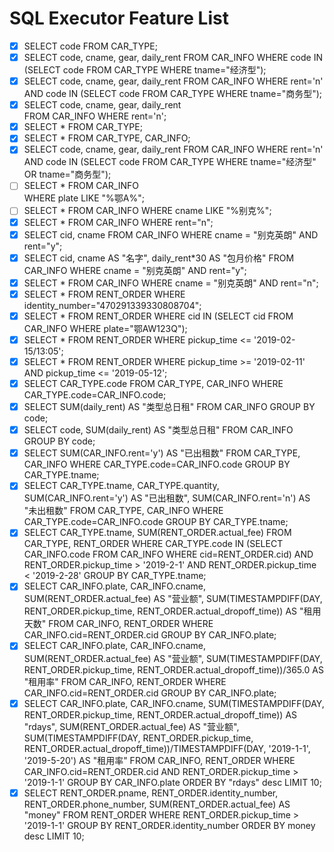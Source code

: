 # SQL Executor Feature List

- [x] SELECT code FROM CAR_TYPE;
- [x] SELECT code, cname, gear, daily_rent 
  FROM CAR_INFO
   	WHERE code IN (SELECT code 
                  FROM CAR_TYPE 
         	     WHERE tname="经济型");
- [x] SELECT code, cname, gear, daily_rent 
  	FROM CAR_INFO
    	WHERE rent='n' 
    	AND code IN (SELECT code 
                   FROM CAR_TYPE 
          	     WHERE tname="商务型");
- [x] SELECT code, cname, gear, daily_rent  
  	FROM CAR_INFO
    	WHERE rent='n';
- [x] SELECT * FROM CAR_TYPE;
- [x] SELECT * FROM CAR_TYPE, CAR_INFO;
- [x] SELECT code, cname, gear, daily_rent 
  	FROM CAR_INFO
    	WHERE rent='n'
    	AND code IN (SELECT code 
                   FROM CAR_TYPE
                   WHERE tname="经济型" 
                   OR tname="商务型");
- [ ] SELECT *
  	FROM CAR_INFO	
    	WHERE plate LIKE "%鄂A%";
- [ ] SELECT *
  	FROM CAR_INFO
    	WHERE cname LIKE "%别克%";
- [x] SELECT *
  	FROM CAR_INFO
    	WHERE rent="n";
- [x] SELECT cid, cname
  	FROM CAR_INFO
    	WHERE cname = "别克英朗" 
    	AND rent="y";
- [x] SELECT cid, cname AS "名字", daily_rent*30 AS "包月价格"
  	FROM CAR_INFO
    	WHERE cname = "别克英朗" 
    	AND rent="y";
- [x] SELECT *
  	FROM CAR_INFO
    	WHERE cname = "别克英朗" 
    	AND rent="n";
- [x] SELECT *
  	FROM RENT_ORDER
    	WHERE identity_number="470291339330808704";
- [x] SELECT *
  	FROM RENT_ORDER
    	WHERE cid IN (SELECT cid
                    FROM CAR_INFO
                    WHERE plate="鄂AW123Q");
- [x] SELECT *
  	FROM RENT_ORDER
    	WHERE pickup_time <= '2019-02-15/13:05';
- [x] SELECT *
  	     FROM RENT_ORDER
    	WHERE pickup_time >= '2019-02-11'
    	AND pickup_time <= '2019-05-12';
- [x] SELECT CAR_TYPE.code FROM CAR_TYPE, CAR_INFO WHERE CAR_TYPE.code=CAR_INFO.code;
- [x] SELECT SUM(daily_rent) AS "类型总日租" FROM CAR_INFO GROUP BY code;
- [x] SELECT code, SUM(daily_rent) AS "类型总日租" FROM CAR_INFO GROUP BY code;
- [x] SELECT  SUM(CAR_INFO.rent='y') AS "已出租数"
       FROM CAR_TYPE, CAR_INFO
       WHERE CAR_TYPE.code=CAR_INFO.code
       GROUP BY CAR_TYPE.tname;
- [x] SELECT CAR_TYPE.tname, 
  	   CAR_TYPE.quantity, 
  	   SUM(CAR_INFO.rent='y') AS "已出租数", 
  	   SUM(CAR_INFO.rent='n') AS "未出租数"
  	FROM CAR_TYPE, CAR_INFO
      WHERE CAR_TYPE.code=CAR_INFO.code
      GROUP BY CAR_TYPE.tname;
- [x] SELECT CAR_TYPE.tname, SUM(RENT_ORDER.actual_fee)
      FROM CAR_TYPE, RENT_ORDER
      WHERE CAR_TYPE.code IN (SELECT CAR_INFO.code 
                             FROM CAR_INFO 
                             WHERE cid=RENT_ORDER.cid) 
      AND RENT_ORDER.pickup_time > '2019-2-1' 
      AND RENT_ORDER.pickup_time < '2019-2-28'
      GROUP BY CAR_TYPE.tname;
- [x] SELECT CAR_INFO.plate, 
  	   CAR_INFO.cname, 
  	   SUM(RENT_ORDER.actual_fee) AS "营业额", 
         SUM(TIMESTAMPDIFF(DAY, RENT_ORDER.pickup_time, RENT_ORDER.actual_dropoff_time)) AS "租用天数"
         FROM CAR_INFO, RENT_ORDER
         WHERE CAR_INFO.cid=RENT_ORDER.cid
         GROUP BY CAR_INFO.plate;
- [x] SELECT CAR_INFO.plate, 
  	   CAR_INFO.cname, 
  	   SUM(RENT_ORDER.actual_fee) AS "营业额", 
         SUM(TIMESTAMPDIFF(DAY, RENT_ORDER.pickup_time, RENT_ORDER.actual_dropoff_time))/365.0 AS "租用率"
         FROM CAR_INFO, RENT_ORDER
         WHERE CAR_INFO.cid=RENT_ORDER.cid
         GROUP BY CAR_INFO.plate;
- [x] SELECT CAR_INFO.plate,
  	   CAR_INFO.cname,
  	   SUM(TIMESTAMPDIFF(DAY, RENT_ORDER.pickup_time, RENT_ORDER.actual_dropoff_time)) AS "rdays",
         SUM(RENT_ORDER.actual_fee) AS "营业额", 
         SUM(TIMESTAMPDIFF(DAY, RENT_ORDER.pickup_time, RENT_ORDER.actual_dropoff_time))/TIMESTAMPDIFF(DAY, '2019-1-1', '2019-5-20') AS "租用率"
         FROM CAR_INFO, RENT_ORDER
         WHERE CAR_INFO.cid=RENT_ORDER.cid
         AND RENT_ORDER.pickup_time > '2019-1-1' 
         GROUP BY CAR_INFO.plate
         ORDER BY "rdays" desc
         LIMIT 10;
- [x] SELECT RENT_ORDER.pname,
  	   RENT_ORDER.identity_number,
         RENT_ORDER.phone_number,
         SUM(RENT_ORDER.actual_fee) AS "money"
         FROM RENT_ORDER
         WHERE RENT_ORDER.pickup_time > '2019-1-1'
         GROUP BY RENT_ORDER.identity_number
         ORDER BY money desc 
         LIMIT 10;